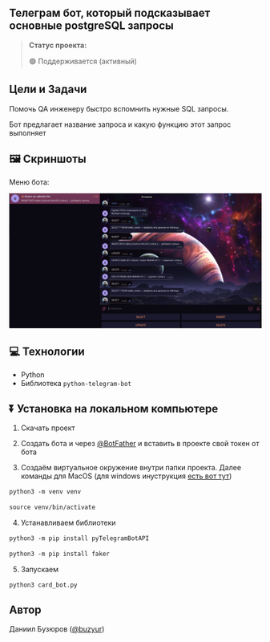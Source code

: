<h2>Телеграм бот, который подсказывает основные postgreSQL запросы</h2>

> **Статус проекта:**
>
> 🟢 Поддерживается (активный) 

## Цели и Задачи
Помочь QA инженеру быстро вспомнить нужные SQL запросы.

Бот предлагает название запроса и какую функцию этот запрос выполняет

## 🖼 Скриншоты

Меню бота:

![image](https://raw.githubusercontent.com/buzyur92/python_telegram_sqlbot/refs/heads/main/static/menu.png)



## 💻 Технологии

* Python
* Библиотека `python-telegram-bot`

## ⏬ Установка на локальном компьютере

1. Скачать проект
   
2. Создать бота и через [@BotFather](https://t.me/BotFather) и вставить в проекте свой токен от бота

3. Создаём виртуальное окружение внутри папки проекта.
Далее команды для MacOS (для windows инуструкция [есть вот тут](https://realpython.com/python-virtual-environments-a-primer/#create-it))

``` markdown
python3 -m venv venv
```

``` markdown
source venv/bin/activate
```
4. Устанавливаем библиотеки

``` markdown
python3 -m pip install pyTelegramBotAPI
```

``` markdown
python3 -m pip install faker
```

5. Запускаем
``` markdown
python3 card_bot.py
```

## Автор

Даниил Бузюров ([@buzyur](https://t.me/buzyur))
